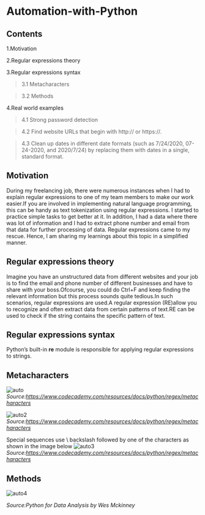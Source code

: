 # Automation-with-Python

## Contents
1.Motivation

2.Regular expressions theory
 
3.Regular expressions syntax
 
   
   >3.1 Metacharacters
  
   >3.2 Methods
  
4.Real world  examples
 
  >4.1 Strong password detection
  
  >4.2 Find website URLs that begin with http:// or https://.
  
  >4.3 	 Clean up dates in different date formats (such as 7/24/2020, 07-24-2020, 
and 2020/7/24) by replacing them with dates in a single, standard format.

## Motivation
During my freelancing job, there were numerous instances when I had to explain regular expressions to one of my team members to make our work easier.If you are involved in implementing natural language programming, this can be handy as text tokenization using regular expressions. I started to practice simple tasks to get better at it. In addition, I had a data where there was lot of information and I had to extract phone number and email from that data for further processing of data. Regular expressions came to my rescue. Hence, I am sharing my learnings about this topic in a simplified manner.

## Regular expressions theory
Imagine you have an unstructured data from different websites and your job is to find the email and phone number of different businesses and have to share with your boss.Ofcourse, you could do Ctrl+F and keep finding the relevant information but this process sounds quite tedious.In such scenarios, regular expressions are used.A regular expression (RE)allow you to recognize and often extract data from certain patterns of text.RE can be used to check if the string contains the specific pattern of text.

## Regular expressions syntax
Python’s built-in **re** module is responsible for applying regular expressions to strings.

## Metacharacters
![auto](https://user-images.githubusercontent.com/12171326/218261117-57432ebe-d2e0-4b0f-9e5a-f2bb63aeb6a1.JPG)
*Source:https://www.codecademy.com/resources/docs/python/regex/metacharacters*

![auto2](https://user-images.githubusercontent.com/12171326/218261357-40488d32-aaa3-4829-9df1-b1a342ac2aeb.JPG)
*Source:https://www.codecademy.com/resources/docs/python/regex/metacharacters*

Special sequences use \ backslash followed by one of the characters as shown in the image below
![auto3](https://user-images.githubusercontent.com/12171326/218261645-6e9da1bf-07f4-4a13-9db3-713e6a264f69.JPG)
*Source:https://www.codecademy.com/resources/docs/python/regex/metacharacters*

## Methods
![auto4](https://user-images.githubusercontent.com/12171326/218261827-ae929bfb-e41a-4a1a-a255-7541d3b00e97.JPG)

*Source:Python for Data Analysis by Wes Mckinney*



